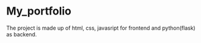 # My_portfolio
The project is made up of html, css, javasript for frontend and python(flask) as backend.
